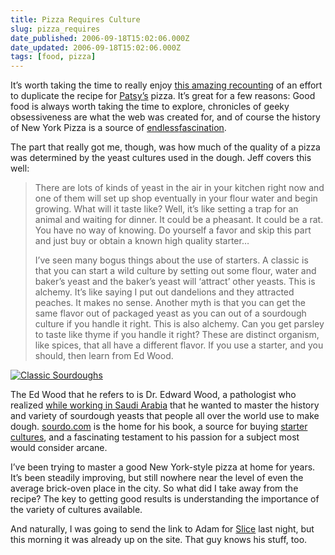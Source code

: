 ```yaml
---
title: Pizza Requires Culture
slug: pizza_requires
date_published: 2006-09-18T15:02:06.000Z
date_updated: 2006-09-18T15:02:06.000Z
tags: [food, pizza]
---
```


It’s worth taking the time to really enjoy [this amazing recounting](http://www.think2020.com/jv/pizza.htm) of an effort to duplicate the recipe for [Patsy’s](http://newyork.citysearch.com/profile/7182722/) pizza. It’s great for a few reasons: Good food is always worth taking the time to explore, chronicles of geeky obsessiveness are what the web was created for, and of course the history of New York Pizza is a source of [endless](http://www.afullbelly.com/2004/03/new_york_pizza__1.html)[fascination](http://www.afullbelly.com/2004/03/new_york_pizza_.html).

The part that really got me, though, was how much of the quality of a pizza was determined by the yeast cultures used in the dough. Jeff covers this well:

> There are lots of kinds of yeast in the air in your kitchen right now and one of them will set up shop eventually in your flour water and begin growing. What will it taste like? Well, it’s like setting a trap for an animal and waiting for dinner. It could be a pheasant. It could be a rat. You have no way of knowing. Do yourself a favor and skip this part and just buy or obtain a known high quality starter…
> 
> I’ve seen many bogus things about the use of starters. A classic is that you can start a wild culture by setting out some flour, water and baker’s yeast and the baker’s yeast will ‘attract’ other yeasts. This is alchemy. It’s like saying I put out dandelions and they attracted peaches. It makes no sense. Another myth is that you can get the same flavor out of packaged yeast as you can out of a sourdough culture if you handle it right. This is also alchemy. Can you get parsley to taste like thyme if you handle it right? These are distinct organism, like spices, that all have a different flavor. If you use a starter, and you should, then learn from Ed Wood.

[![Classic Sourdoughs](/images/sourdoughs.jpg)](http://www.amazon.com/exec/obidos/ASIN/1580083447/2020-20)

The Ed Wood that he refers to is Dr. Edward Wood, a pathologist who realized [while working in Saudi Arabia](http://sourdo.com/who_we_are.html) that he wanted to master the history and variety of sourdough yeasts that people all over the world use to make dough. [sourdo.com](http://sourdo.com/) is the home for his book, a source for buying [starter cultures](http://sourdo.com/culture.htm), and a fascinating testament to his passion for a subject most would consider arcane.

I’ve been trying to master a good New York-style pizza at home for years. It’s been steadily improving, but still nowhere near the level of even the average brick-oven place in the city. So what did I take away from the recipe? The key to getting good results is understanding the importance of the variety of cultures available.

And naturally, I was going to send the link to Adam for [Slice](http://www.sliceny.com/) last night, but this morning it was already up on the site. That guy knows his stuff, too.
